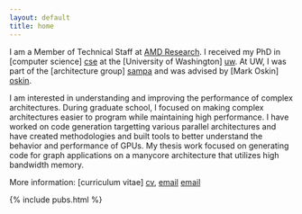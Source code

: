 ```yaml
---
layout: default
title: home
---
```


I am a Member of Technical Staff at [AMD Research][amd].
I received my PhD in [computer science] [cse] at the [University of Washington] [uw].
At UW, I was part of the [architecture group] [sampa] and was advised by [Mark Oskin] [oskin].

I am interested in understanding and improving the performance of complex architectures.
During graduate school, I focused on making complex architectures easier to program while maintaining high performance.
I have worked on code generation targetting various parallel architectures and have created methodologies and built tools to better understand the behavior and performance of GPUs. 
My thesis work focused on generating code for graph applications on a manycore architecture that utilizes high bandwidth memory.

[cse]: http://cs.washington.edu/
[uw]: http://washington.edu
[oskin]: http://homes.cs.washington.edu/~oskin
[cs@csb]: http://csbsju.edu/computer-science-department 
[math@csb]: http://csbsju.edu/mathematics
[csb]: http://www.csbsju.edu
[sampa]: http://sampa.cs.washington.edu
[amd]: https://www.amd.com/en/corporate/research

More information: [curriculum vitae] [cv], [email] [email]

[cv]: {{site.baseurl}}/web-cv.html
[email]: mailto:emily.furst@amd.com

{% include pubs.html %}
